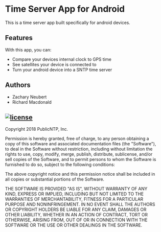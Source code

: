 # Time Server App for Android
This is a time server app built specifically for android devices. 

## Features
With this app, you can:
- Compare your devices internal clock to GPS time
- See satellites your device is connected to
- Turn your android device into a SNTP time server

## Authors
- Zachary Neubert
- Richard Macdonald

## [![license](https://img.shields.io/github/license/mashape/apistatus.svg)]()
Copyright 2018 PublicNTP, Inc.

Permission is hereby granted, free of charge, to any person obtaining a copy of this software and associated documentation files (the "Software"), to deal in the Software without restriction, including without limitation the rights to use, copy, modify, merge, publish, distribute, sublicense, and/or sell copies of the Software, and to permit persons to whom the Software is furnished to do so, subject to the following conditions:

The above copyright notice and this permission notice shall be included in all copies or substantial portions of the Software.

THE SOFTWARE IS PROVIDED "AS IS", WITHOUT WARRANTY OF ANY KIND, EXPRESS OR IMPLIED, INCLUDING BUT NOT LIMITED TO THE WARRANTIES OF MERCHANTABILITY, FITNESS FOR A PARTICULAR PURPOSE AND NONINFRINGEMENT. IN NO EVENT SHALL THE AUTHORS OR COPYRIGHT HOLDERS BE LIABLE FOR ANY CLAIM, DAMAGES OR OTHER LIABILITY, WHETHER IN AN ACTION OF CONTRACT, TORT OR OTHERWISE, ARISING FROM, OUT OF OR IN CONNECTION WITH THE SOFTWARE OR THE USE OR OTHER DEALINGS IN THE SOFTWARE.
